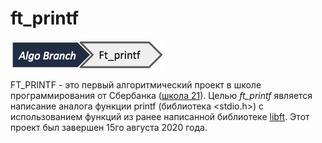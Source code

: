 # ft_printf

![alt text](https://github.com/eldaroid/pictures/blob/master/printf_algo.png)

FT_PRINTF - это первый алгоритмический проект в школе программирования от Сбербанка ([школа 21](https://21-school.ru/)). Целью *ft_printf* является написание аналога функции printf (библиотека <stdio.h>) с использованием функций из ранее написанной библиотеке [libft](https://github.com/eldaroid/libft-fgracefo). Этот проект был завершен 15го августа 2020 года. 

